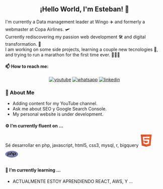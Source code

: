 <!--
ESTADÍSTICAS:
  https://github.com/DenverCoder1/github-readme-streak-stats
  https://github.com/anuraghazra/github-readme-stats
**VenomZ06/VenomZ06** is a ✨ _special_ ✨ repository because its `README.md` (this file) appears on your GitHub profile.
-  ...
- ⚡ Fun fact: ...
-->

<h2 id="header" align="center"> ¡Hello World, I'm Esteban! 🙂</h2>

<div id="intro">

I'm currently a Data management leader at Wingo ✈️ and formerly a webmaster at Copa Airlines. 🛩  
Currently rediscovering my passion web development 🛠 and digital transformation. 🚀  
I am working on some side projects, learning a couple new tecnologies 🌱, and trying to run a marathon for the first time ever. 🏃🏽‍♂️

</div>
<div id="social">

#### 📫 How to reach me:

<div class="icons" align="center">
<a href="https://www.youtube.com/channel/UCq157RmnT40aDKMWwURuA5w"><img src="https://github.com/gauravghongde/social-icons/blob/master/SVG/Color/Youtube.svg" alt="youtube" width="40" height="40"/></a> 
<a href="https://wa.link/zfmh7o"><img src="https://github.com/gauravghongde/social-icons/blob/master/SVG/Color/WhatsApp.svg" alt="whatsapp" width="40" height="40"/></a>
<a href="https://www.linkedin.com/in/esteban-rinc%C3%B3n-correa-553597b7/"><img src="https://github.com/gauravghongde/social-icons/blob/master/SVG/Color/LinkedIN.svg" alt="linkedin" width="40" height="40"/></a>
</div>
</div>
<div id="about">

### 💬 About Me

  - Adding content for my YouTube channel.
  - Ask me about SEO y Google Search Console.
  - My personal website is under development.

#### ⚙️ I’m currently fluent on ...

Sé desarrollar en php, javascript, html5, css3, mysql, r, bigquery
<img src="https://github.com/devicons/devicon/blob/master/icons/html5/html5-original.svg" alt="HTML5" width="40" height="40" /> <img src="https://github.com/devicons/devicon/blob/master/icons/php/php-original.svg" alt="PHP" width="40" height="40" />

#### 🔭  I’m currently learning ...

  - ACTUALMENTE ESTOY APRENDIENDO REACT, AWS, Y ...

</div>

